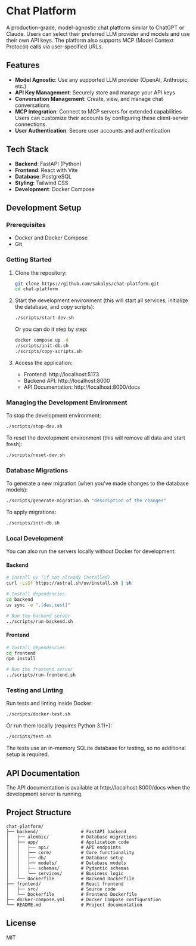 # Chat Platform

A production-grade, model-agnostic chat platform similar to ChatGPT or Claude. Users can select their preferred LLM provider and models and use their own API keys. The platform also supports MCP (Model Context Protocol) calls via user-specified URLs.

## Features

- **Model Agnostic**: Use any supported LLM provider (OpenAI, Anthropic, etc.)
- **API Key Management**: Securely store and manage your API keys
- **Conversation Management**: Create, view, and manage chat conversations
- **MCP Integration**: Connect to MCP servers for extended capabilities
  Users can customize their accounts by configuring these client-server connections.
- **User Authentication**: Secure user accounts and authentication

## Tech Stack

- **Backend**: FastAPI (Python)
- **Frontend**: React with Vite
- **Database**: PostgreSQL
- **Styling**: Tailwind CSS
- **Development**: Docker Compose

## Development Setup

### Prerequisites

- Docker and Docker Compose
- Git

### Getting Started

1. Clone the repository:
   ```bash
   git clone https://github.com/sakalys/chat-platform.git
   cd chat-platform
   ```

2. Start the development environment (this will start all services, initialize the database, and copy scripts):
   ```bash
   ./scripts/start-dev.sh
   ```

   Or you can do it step by step:
   ```bash
   docker compose up -d
   ./scripts/init-db.sh
   ./scripts/copy-scripts.sh
   ```

3. Access the application:
   - Frontend: http://localhost:5173
   - Backend API: http://localhost:8000
   - API Documentation: http://localhost:8000/docs

### Managing the Development Environment

To stop the development environment:
```bash
./scripts/stop-dev.sh
```

To reset the development environment (this will remove all data and start fresh):
```bash
./scripts/reset-dev.sh
```

### Database Migrations

To generate a new migration (when you've made changes to the database models):
```bash
./scripts/generate-migration.sh "description of the changes"
```

To apply migrations:
```bash
./scripts/init-db.sh
```

### Local Development

You can also run the servers locally without Docker for development:

#### Backend

```bash
# Install uv (if not already installed)
curl -LsSf https://astral.sh/uv/install.sh | sh

# Install dependencies
cd backend
uv sync -e ".[dev,test]"

# Run the backend server
../scripts/run-backend.sh
```

#### Frontend

```bash
# Install dependencies
cd frontend
npm install

# Run the frontend server
../scripts/run-frontend.sh
```

### Testing and Linting

Run tests and linting inside Docker:
```bash
./scripts/docker-test.sh
```

Or run them locally (requires Python 3.11+):
```bash
./scripts/test.sh
```

The tests use an in-memory SQLite database for testing, so no additional setup is required.

## API Documentation

The API documentation is available at http://localhost:8000/docs when the development server is running.

## Project Structure

```
chat-platform/
├── backend/                # FastAPI backend
│   ├── alembic/            # Database migrations
│   ├── app/                # Application code
│   │   ├── api/            # API endpoints
│   │   ├── core/           # Core functionality
│   │   ├── db/             # Database setup
│   │   ├── models/         # Database models
│   │   ├── schemas/        # Pydantic schemas
│   │   └── services/       # Business logic
│   └── Dockerfile          # Backend Dockerfile
├── frontend/               # React frontend
│   ├── src/                # Source code
│   └── Dockerfile          # Frontend Dockerfile
├── docker-compose.yml      # Docker Compose configuration
└── README.md               # Project documentation
```

## License

MIT

